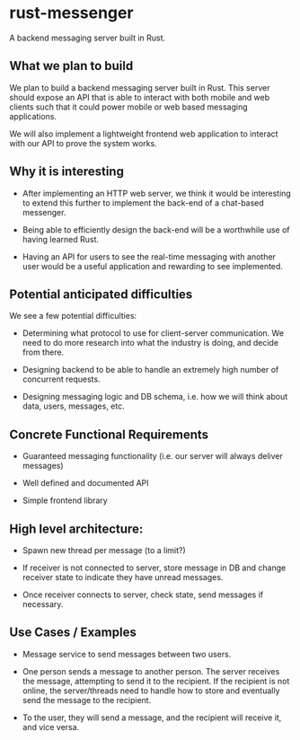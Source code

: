 # rust-messenger
A backend messaging server built in Rust.

## What we plan to build

We plan to build a backend messaging server built in Rust. This server should expose an API that is able to interact with both mobile and web clients such that it could power mobile or web based messaging applications.

We will also implement a lightweight frontend web application to interact with our API to prove the system works.


## Why it is interesting

* After implementing an HTTP web server, we think it would be interesting to extend this further to implement the back-end of a chat-based messenger.

* Being able to efficiently design the back-end will be a worthwhile use of having learned Rust.

* Having an API for users to see the real-time messaging with another user would be a useful application and rewarding to see implemented.


## Potential anticipated difficulties

We see a few potential difficulties:

* Determining what protocol to use for client-server communication. We need to do more research into what the industry is doing, and decide from there.

* Designing backend to be able to handle an extremely high number of concurrent requests.

* Designing messaging logic and DB schema, i.e. how we will think about data, users, messages, etc.


## Concrete Functional Requirements

* Guaranteed messaging functionality (i.e. our server will always deliver messages)

* Well defined and documented API

* Simple frontend library


## High level architecture:

* Spawn new thread per message (to a limit?)

* If receiver is not connected to server, store message in DB and change receiver state to indicate they have unread messages.

* Once receiver connects to server, check state, send messages if necessary. 


## Use Cases / Examples

* Message service to send messages between two users.

* One person sends a message to another person. The server receives the message, attempting to send it to the recipient. If the recipient is not online, the server/threads need to handle how to store and eventually send the message to the recipient.

* To the user, they will send a message, and the recipient will receive it, and vice versa.
